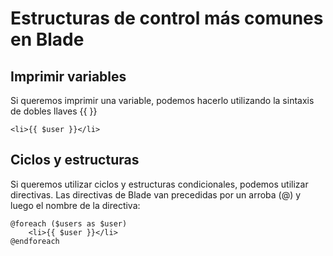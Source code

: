 # Estructuras de control más comunes en Blade

## Imprimir variables

Si queremos imprimir una variable, podemos hacerlo utilizando la sintaxis de dobles llaves {{ }}

```
<li>{{ $user }}</li>
```

## Ciclos y estructuras

Si queremos utilizar ciclos y estructuras condicionales, podemos utilizar directivas. Las directivas de Blade van precedidas por un arroba (@) y luego el nombre de la directiva:

```
@foreach ($users as $user)
    <li>{{ $user }}</li>
@endforeach
```

